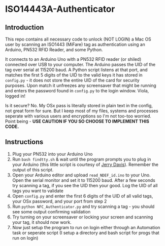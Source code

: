 ISO14443A-Authenticator
======

Introduction
------------
This repo contains all necessary code to unlock (NOT LOGIN) a Mac OS user by scanning an ISO1443 (MiFare) tag as authentication using an Arduino, PN532 RFID Reader, and some Python.

It connects to an Arduino Uno with a PN532 RFID reader (or shiled) connected over USB to your computer. The Arduino passes the UID of the tag over serial at 115200 baud. A Python script listens at that port, and matches the first 5 digits of the UID to the valid keys it has stored in `config.py` - it does not store the entire UID of the card for security purposes. Upon match it unfreezes any screensaver that might be running and enters the password found in `config.py` to the login window. Viola, logged in!

Is it secure? No. My OSx pass is literally stored in plain text in the config, not great form for sure. But I keep most of my files, systems and processes seperate with various users and encryptions so I'm not too-too worried. Point being - **USE CAUTION IF YOU SO CHOOSE TO IMPLEMENT THIS CODE.** 


Instructions
------------
1. Plug your PN532 into your Arduino Uno
2. Run `bash findtty.sh` & wait until the program prompts you to plug in your Arduino (this little script is courtesy of [Jerry Davis](https://gist.github.com/lanhed/dcb652c83f032fea31c9)). Remember the output of this script.
3. Open your Arduino editor and upload `read_NDEF_id.ino` to your Uno. Open the serial monitor and set it to 115200 baud. After a few seconds try scanning a tag, if you see the UID then your good. Log the UID of all tags you want to validate
4. Open `config.py` and enter the first 6 digits of the UID of all valid tags, your OSx password, and your port from step 2
5. Run `python NFC_Authenticator.py` and try scanning a tag - you should see some output confirming validation
6. Try turning on your screensaver or locking your screen and scanning your tag, it should now work.
7. Now just setup the program to run on login either through an Automation task or seperate script (I setup a directory and bash script for progs that run on login)

